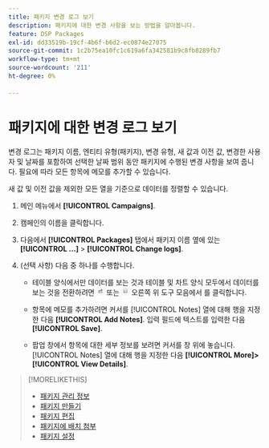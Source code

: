 ```yaml
---
title: 패키지 변경 로그 보기
description: 패키지에 대한 변경 사항을 보는 방법을 알아봅니다.
feature: DSP Packages
exl-id: dd33519b-19cf-4b6f-b6d2-ec0874e27075
source-git-commit: 1c2b75ea10fc1c619a6fa342581b9c8fb8289fb7
workflow-type: tm+mt
source-wordcount: '211'
ht-degree: 0%

---
```


# 패키지에 대한 변경 로그 보기

변경 로그는 패키지 이름, 엔티티 유형(패키지), 변경 유형, 새 값과 이전 값, 변경한 사용자 및 날짜를 포함하여 선택한 날짜 범위 동안 패키지에 수행된 변경 사항을 보여 줍니다. 필요에 따라 모든 항목에 메모를 추가할 수 있습니다.

새 값 및 이전 값을 제외한 모든 열을 기준으로 데이터를 정렬할 수 있습니다.

1. 메인 메뉴에서 **[!UICONTROL Campaigns]**.

1. 캠페인의 이름을 클릭합니다.

1. 다음에서 **[!UICONTROL Packages]** 탭에서 패키지 이름 옆에 있는  **[!UICONTROL ...]** > **[!UICONTROL Change logs]**.

1. (선택 사항) 다음 중 하나를 수행합니다.

   * 테이블 양식에서만 데이터를 보는 것과 테이블 및 차트 양식 모두에서 데이터를 보는 것을 전환하려면 ![테이블 및 차트 보기](/help/dsp/assets/table-plus-chart-view.png "테이블 및 차트 보기") 또는 ![표 보기](/help/dsp/assets/table-view.png "표 보기") 오른쪽 위 도구 모음에서 를 클릭합니다.

   * 항목에 메모를 추가하려면 커서를 [!UICONTROL Notes] 열에 대해 행을 지정한 다음 **[!UICONTROL Add Notes]**. 입력 필드에 텍스트를 입력한 다음 **[!UICONTROL Save]**.

   * 팝업 창에서 항목에 대한 세부 정보를 보려면 커서를 창 위에 놓습니다. [!UICONTROL Notes] 열에 대해 행을 지정한 다음 **[!UICONTROL More]>[!UICONTROL View Details]**.

>[!MORELIKETHIS]
>
>* [패키지 관리 정보](package-about.md)
>* [패키지 만들기](package-create.md)
>* [패키지 편집](package-edit.md)
>* [패키지에 배치 첨부](package-attach-placement.md)
>* [패키지 설정](package-settings.md)

